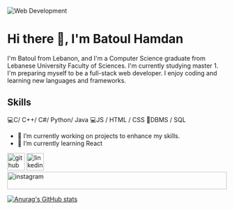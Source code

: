 ![Web Development](https://arturssmirnovs.github.io/github-profile-readme-generator/images/banner.png)

# Hi there 👋, I'm Batoul Hamdan

I'm Batoul from Lebanon, and I'm a Computer Science graduate from Lebanese University Faculty of Sciences. I'm currently studying master 1. I'm preparing myself to be a full-stack web developer. I enjoy coding and learning new languages and frameworks.

## Skills
💻C/ C++/ C#/ Python/ Java
💻JS / HTML / CSS
💾DBMS / SQL

- 🔭 I’m currently working on projects to enhance my skills.
- 🌱 I’m currently learning React 

[<img src='https://cdn.jsdelivr.net/npm/simple-icons@3.0.1/icons/github.svg' alt='github' height='40'>](https://github.com/BatoulHamdan)  [<img src='https://cdn.jsdelivr.net/npm/simple-icons@3.0.1/icons/linkedin.svg' alt='linkedin' height='40'>](https://www.linkedin.com/in/batoul-hamdan/)  [<img src='https://cdn.jsdelivr.net/npm/simple-icons@3.0.1/icons/instagram.svg' alt='instagram' width='100%' height='40'>](https://www.instagram.com/batoul_h_hamdan/)  



[![Anurag's GitHub stats](https://github-readme-stats.vercel.app/api?username=BatoulHamdan)](https://github.com/anuraghazra/github-readme-stats)
